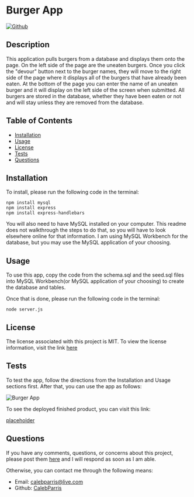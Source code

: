 # Burger App

   [![Github](https://img.shields.io/badge/License-MIT-brightgreen)](#License)

   ## Description
   This application pulls burgers from a database and displays them onto the page. On the left side of the page are the uneaten burgers. Once you click the "devour" button next to the burger names, they will move to the right side of the page where it displays all of the burgers that have already been eaten. At the bottom of the page you can enter the name of an uneaten burger and it will display on the left side of the screen when submitted. All burgers are stored in the database, whether they have been eaten or not and will stay unless they are removed from the database.

   ## Table of Contents
   * [Installation](#Installation)
   * [Usage](#Usage)
   * [License](#License)
   * [Tests](#Tests)
   * [Questions](#Questions)
   
   ## Installation
   To install, please run the following code in the terminal:

   ```
   npm install mysql
   npm install express
   npm install express-handlebars
   ```

   You will also need to have MySQL installed on your computer. This readme does not walkthrough the steps to do that, so you will have to look elsewhere online for that information. I am using MySQL Workbench for the database, but you may use the MySQL application of your choosing.

   ## Usage
   To use this app, copy the code from the schema.sql and the seed.sql files into MySQL Workbench(or MySQL application of your choosing) to create the database and tables.
   
   Once that is done, please run the following code in the terminal:

   ```
   node server.js
   ```

   ## License
   The license associated with this project is MIT.
   To view the license information, visit the link [here](https://github.com/CalebParris/Employee-Tracker/blob/master/LICENSE)

   ## Tests
   To test the app, follow the directions from the Installation and Usage sections first. After that, you can use the app as follows:

   ![Burger App](./public//assets/images/burger_app.gif)

   To see the deployed finished product, you can visit this link:
   
   [placeholder](placeholder)

   ## Questions
   If you have any comments, questions, or concerns about this project, please post them [here](https://github.com/CalebParris/Burger/issues) and I will respond as soon as I am able.

   Otherwise, you can contact me through the following means:
   * Email: calebparris@live.com
   * Github: [CalebParris](https://github.com/CalebParris)
    
